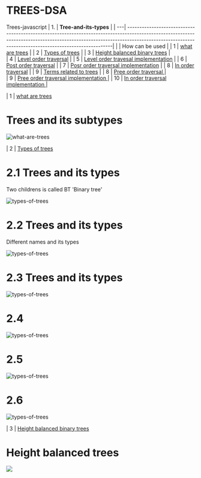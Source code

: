 # TREES-DSA
Trees-javascript
| 1. | **Tree-and-its-types**                                                                                                                                                        |
| ---| ------------------------------------------------------------------------------------------------------------------------------------------------------------------------------------------------------------------------------------|
|    | How can be used                                                                                                                                                          |
| 1 | [what are trees](#)                                                                                                                                                       |
| 2 | [Types of trees](#)                                                                                                                                                       |
| 3 | [Height balanced binary trees](#)                                                                                                                                         |                                                                                                                                                         
| 4 | [Level order traversal](#)                                                                                                                                                |
| 5 | [Level order travesal implementation](#)                                                                                                                                  |
| 6 | [Post order traversal](#)                                                                                                                                                 |
| 7 | [Posr order traversal implementation](#)                                                                                                                                  |
| 8 | [In order traversal](#)                                                                                                                                                   |
| 9 | [Terms related to trees](#)                                                                                                                                               |
| 8 | [Pree order traversal ](#)                                                                                                                                                |       
| 9 | [Pree order traversal implementation ](#)                                                                                                                                | 
| 10 | [In order traversal implementation ](#)                                                                                                                                 |    






| 1 | [what are trees](#)  
# Trees and its subtypes
![what-are-trees](./whataretrees/image1.png)


| 2 | [Types of trees](#)    
# 2.1 Trees and its types
<p> Two childrens is called BT 'Binary tree' </p>

![types-of-trees](./typesoftrees/image1.png)

# 2.2 Trees and its types
<p> Different names and its types </p>

![types-of-trees](./typesoftrees/image2.png)

# 2.3 Trees and its types 

![types-of-trees](./typesoftrees/image3.png)

# 2.4 
![types-of-trees](./typesoftrees/image4.png)

# 2.5
![types-of-trees](./typesoftrees/image5.png)

# 2.6
![types-of-trees](./typesoftrees/image6.png)


| 3 | [Height balanced binary trees](#)    
# Height balanced trees
![](./)

